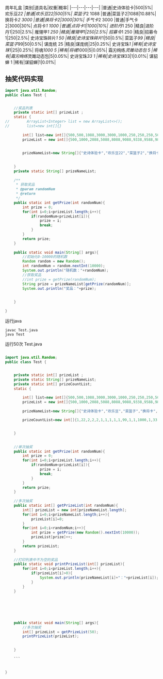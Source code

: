 周年礼盒
|类别|道具名|权重|概率|
|---|---|---|---|
|普通|史诗体验卡|500|5%|
欢乐豆*22
|普通|欢乐豆22|500|5%|
菜篮子*2 1088
|普通|菜篮子2|1088|10.88%|
换将卡*2 3000
|普通|换将卡2|3000|30%|
手气卡*2 3000
|普通|手气卡2|3000|30%|
点将卡*1 1000
|普通|点将卡1|1000|10%|
进阶丹*1 250
|精良|进阶丹1|250|2.5%|
雁翎甲*1 250
|精良|雁翎甲1|250|2.5%|
招募令*1 250
|精良|招募令1|250|2.5%|
史诗宝珠碎片*1 50
|精良|史诗宝珠碎片*1|50|0.5%|
菜篮子*99
|精良|菜篮子*99|50|0.5%|
谋庞统 25
|精良|谋庞统|25|0.25%|
史诗宝珠*1
|稀有|史诗宝珠*1|25|0.25%|
将魂*1000 5
|稀有|将魂*1000|5|0.05%|
霜刃绚练*灵雎动态包 5
|稀有|霜刃绚练*灵雎动态包|5|0.05%|
史诗宝珠*33 1
|稀有|史诗宝珠*33|1|0.01%|
谋貂蝉 1
|稀有|谋貂蝉|1|0.01%|


## 抽奖代码实现

```java
import java.util.Random;
public class Test {


    //奖品列表
    private static int[] prizeList ;
    static {
//        ArrayList<Integer> list = new ArrayList<>();
//        list=new int[]{}
        
        int[] list=new int[]{500,500,1088,3000,3000,1000,250,250,250,50,50,25,25,5,5,1,1};
        prizeList = new int[]{500,1000,2088,5088,8088,9088,9338,9588,9838,9888,9938,9963,9988,9993,9998,10000};
        
        
        prizeNameList=new String[]{"史诗体验卡","欢乐豆22","菜篮子2","换将卡2","手气卡2","点将卡1","进阶丹1","雁翎甲1","招募令1","史诗宝珠碎片*1","菜篮子*99","谋庞统","史诗宝珠*1","将魂*1000","霜刃绚练*灵雎动态包","史诗宝珠*33","谋貂蝉"};
        
        
    }
    private static String[] prizeNameList;
    
    /**
     * 获取奖品
     * @param randomNum
     * @return
     */
    public static int getPrize(int randomNum){
        int prize = 0;
        for(int i=0;i<prizeList.length;i++){
            if(randomNum<prizeList[i]){
                prize = i;
                break;
            }
        }
        return prize;
    }
    
    public static void main(String[] args){
        //初始化0-10000的随机数
        Random random = new Random();
        int randomNum = random.nextInt(10000);
        System.out.println("随机数："+randomNum);
        //获取奖品
        //int prize = getPrize(randomNum);
        String prize = prizeNameList[getPrize(randomNum)];
        System.out.println("奖品："+prize);
        
        
    }
    
}

```


运行java


```
javac Test.java
java Test
```


运行50次
Test.java
```java

import java.util.Random;
public class Test {

    
    private static int[] prizeList ;
    private static String[] prizeNameList;
    private static int[] prizeCountList;
    static {

        int[] list=new int[]{500,500,1088,3000,3000,1000,250,250,250,50,50,25,25,5,5,1,1};
        prizeList = new int[]{500,1000,2088,5088,8088,9088,9338,9588,9838,9888,9938,9963,9988,9993,9998,10000};
        
        prizeNameList=new String[]{"史诗体验卡","欢乐豆","菜篮子","换将卡","手气卡","点将卡","进阶丹","雁翎甲","招募令","史诗宝珠碎片","菜篮子","谋庞统","史诗宝珠","将魂","霜刃绚练","史诗宝珠","谋貂蝉"};
        
        prizeCountList=new int[]{1,22,2,2,2,1,1,1,1,1,99,1,1,1000,1,33,1};
  

    }
    
    
    //单次抽奖
    public static int getPrize(int randomNum){
        int prize = 0;
        for(int i=0;i<prizeList.length;i++){
            if(randomNum<prizeList[i]){
                prize = i;
                break;
            }
        }
        return prize;
    }
    
    //多次抽奖
    public static int[] getPrizeList(int randomNum){
        int[] prizeList = new int[prizeNameList.length];
        for(int i=0;i<prizeNameList.length;i++){
            prizeList[i]=0;
        }
        for(int i=0;i<randomNum;i++){
            int prize = getPrize(new Random().nextInt(10000));
            prizeList[prize]++;
        }
        return prizeList;
    }
    
    //打印列表中不为空的奖品
    public static void printPrizeList(int[] prizeList){
        for(int i=0;i<prizeList.length;i++){
            if(prizeList[i]>0){
                System.out.println(prizeNameList[i]+"："+prizeList[i]);
            }
        }
    }
    
    
    
    
    
    
    public static void main(String[] args){
        //多次抽奖
        int[] prizeList = getPrizeList(50);
        printPrizeList(prizeList);
        
        
    }
    
    ```
    
    
}
    
```